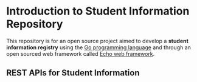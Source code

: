 # Introduction to Student Information Repository
This repository is for an open source project aimed to develop a **student information registry** using the [Go programming language](https://go.dev/) and through an open sourced web framework called [Echo web framework](https://echo.labstack.com/).

## REST APIs for Student Information
<!-- TODO: To be added later -->